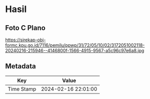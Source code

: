 # Hasil

## Foto C Plano

https://sirekap-obj-formc.kpu.go.id/7116/pemilu/ppwp/31/72/05/10/02/3172051002118-20240216-215946--4146800f-1566-4915-9567-a5c96c97e6a8.jpg


## Metadata

| Key        | Value               |
| ---------- | ------------------- |
| Time Stamp | 2024-02-16 22:01:00 |



